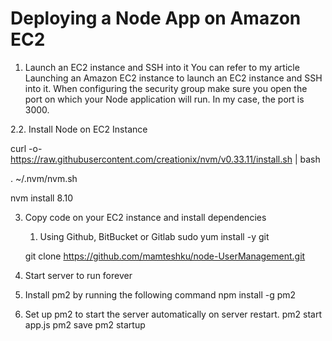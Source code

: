 # Deploying a Node App on Amazon EC2

1. Launch an EC2 instance and SSH into it
You can refer to my article Launching an Amazon EC2 instance to launch an EC2 instance and SSH into it.
When configuring the security group make sure you open the port on which your Node application will run. In my case, the port is 3000.

2.2. Install Node on EC2 Instance

curl -o- https://raw.githubusercontent.com/creationix/nvm/v0.33.11/install.sh | bash

. ~/.nvm/nvm.sh

nvm install 8.10

3. Copy code on your EC2 instance and install dependencies
    1. Using Github, BitBucket or Gitlab
      sudo yum install -y git
      
      git clone https://github.com/mamteshku/node-UserManagement.git
      
4. Start server to run forever
  1. Install pm2 by running the following command
    npm install -g pm2
    
  2. Set up pm2 to start the server automatically on server restart.
    pm2 start app.js
    pm2 save
    pm2 startup
